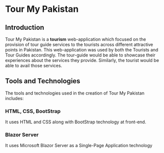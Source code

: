 # Tour My Pakistan 

## Introduction
Tour My Pakistan is a <b>tourism</b> web-application which focused on the provision of tour guide services to the tourists across different attractive points in Pakistan. This web-application was used by both the Tourists and Tour Guides accordingly. The tour-guide would be able to showcase their experiences about the services they provide. Similarly, the tourist would be able to avail those services. 

## Tools and Technologies
The tools and technologies used in the creation of Tour My Pakistan includes:
### HTML, CSS, BootStrap
It uses HTML and CSS along with BootStrap technology at front-end. 
### Blazor Server
It uses Microsoft Blazor Server as a Single-Page Application technology
